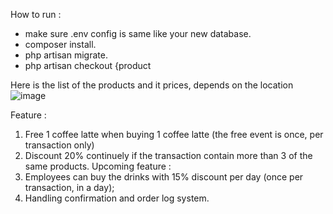 How to run :
- make sure .env config is same like your new database.
- composer install.
- php artisan migrate.
- php artisan checkout {product

Here is the list of the products and it prices, depends on the location
![image](https://user-images.githubusercontent.com/25179703/145393933-f29be21a-5c9b-443b-b3c3-63fd1350db28.png)

Feature :
1. Free 1 coffee latte when buying 1 coffee latte (the free event is once, per transaction only)
2. Discount 20% continuely if the transaction contain more than 3 of the same products.
Upcoming feature :
1. Employees can buy the drinks with 15% discount per day (once per transaction, in a day);
2. Handling confirmation and order log system.
